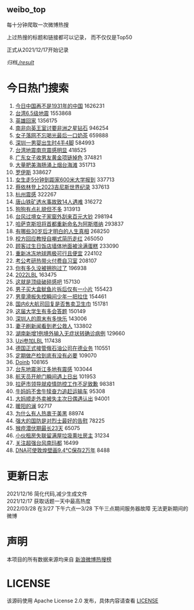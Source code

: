 weibo_top  
---
每十分钟爬取一次微博热搜  

上过热搜的标题和链接都可以记录， 而不仅仅是Top50

正式从2021/12/17开始记录  

*归档[./result](./result/)*

# 今日热门搜索  
1. [今日中国再不是1931年的中国](https://s.weibo.com//weibo?q=%23%E4%BB%8A%E6%97%A5%E4%B8%AD%E5%9B%BD%E5%86%8D%E4%B8%8D%E6%98%AF1931%E5%B9%B4%E7%9A%84%E4%B8%AD%E5%9B%BD%23&t=31&band_rank=1&Refer=top) 1626231
2. [台湾6.5级地震](https://s.weibo.com//weibo?q=%23%E5%8F%B0%E6%B9%BE6.5%E7%BA%A7%E5%9C%B0%E9%9C%87%23&t=31&band_rank=2&Refer=top) 1553868
3. [英雄回家](https://s.weibo.com//weibo?q=%23%E8%8B%B1%E9%9B%84%E5%9B%9E%E5%AE%B6%23&t=31&band_rank=3&Refer=top) 1356175
4. [南非向英王室讨要非洲之星钻石](https://s.weibo.com//weibo?q=%23%E5%8D%97%E9%9D%9E%E5%90%91%E8%8B%B1%E7%8E%8B%E5%AE%A4%E8%AE%A8%E8%A6%81%E9%9D%9E%E6%B4%B2%E4%B9%8B%E6%98%9F%E9%92%BB%E7%9F%B3%23&t=31&band_rank=6&Refer=top) 946254
5. [女子落网不忘喝光最后一口奶茶](https://s.weibo.com//weibo?q=%23%E5%A5%B3%E5%AD%90%E8%90%BD%E7%BD%91%E4%B8%8D%E5%BF%98%E5%96%9D%E5%85%89%E6%9C%80%E5%90%8E%E4%B8%80%E5%8F%A3%E5%A5%B6%E8%8C%B6%23&t=31&band_rank=7&Refer=top) 659888
6. [深圳一男婴出生时4手4脚](https://s.weibo.com//weibo?q=%23%E6%B7%B1%E5%9C%B3%E4%B8%80%E7%94%B7%E5%A9%B4%E5%87%BA%E7%94%9F%E6%97%B64%E6%89%8B4%E8%84%9A%23&t=31&band_rank=7&Refer=top) 584993
7. [台湾地震南京震感明显](https://s.weibo.com//weibo?q=%23%E5%8F%B0%E6%B9%BE%E5%9C%B0%E9%9C%87%E5%8D%97%E4%BA%AC%E9%9C%87%E6%84%9F%E6%98%8E%E6%98%BE%23&t=31&band_rank=9&Refer=top) 418525
8. [广东女子收男友黄金项链掉色](https://s.weibo.com//weibo?q=%23%E5%B9%BF%E4%B8%9C%E5%A5%B3%E5%AD%90%E6%94%B6%E7%94%B7%E5%8F%8B%E9%BB%84%E9%87%91%E9%A1%B9%E9%93%BE%E6%8E%89%E8%89%B2%23&t=31&band_rank=10&Refer=top) 374821
9. [大量肥美海肠涌上烟台海滩](https://s.weibo.com//weibo?q=%23%E5%A4%A7%E9%87%8F%E8%82%A5%E7%BE%8E%E6%B5%B7%E8%82%A0%E6%B6%8C%E4%B8%8A%E7%83%9F%E5%8F%B0%E6%B5%B7%E6%BB%A9%23&t=31&band_rank=9&Refer=top) 351713
10. [罗伊斯](https://s.weibo.com//weibo?q=%E7%BD%97%E4%BC%8A%E6%96%AF&t=31&band_rank=9&Refer=top) 338627
11. [女生走5分钟到距家600米大学报到](https://s.weibo.com//weibo?q=%23%E5%A5%B3%E7%94%9F%E8%B5%B05%E5%88%86%E9%92%9F%E5%88%B0%E8%B7%9D%E5%AE%B6600%E7%B1%B3%E5%A4%A7%E5%AD%A6%E6%8A%A5%E5%88%B0%23&t=31&band_rank=10&Refer=top) 337713
12. [蔡依林登上2023吉尼斯世界纪录](https://s.weibo.com//weibo?q=%23%E8%94%A1%E4%BE%9D%E6%9E%97%E7%99%BB%E4%B8%8A2023%E5%90%89%E5%B0%BC%E6%96%AF%E4%B8%96%E7%95%8C%E7%BA%AA%E5%BD%95%23&t=31&band_rank=13&Refer=top) 337613
13. [杭州震感](https://s.weibo.com//weibo?q=%23%E6%9D%AD%E5%B7%9E%E9%9C%87%E6%84%9F%23&t=31&band_rank=14&Refer=top) 322267
14. [唐山铁矿透水事故致14人遇难](https://s.weibo.com//weibo?q=%E5%94%90%E5%B1%B1%E9%93%81%E7%9F%BF%E9%80%8F%E6%B0%B4%E4%BA%8B%E6%95%85%E8%87%B414%E4%BA%BA%E9%81%87%E9%9A%BE&t=31&band_rank=12&Refer=top) 316272
15. [狗狗有点礼貌但不多](https://s.weibo.com//weibo?q=%23%E7%8B%97%E7%8B%97%E6%9C%89%E7%82%B9%E7%A4%BC%E8%B2%8C%E4%BD%86%E4%B8%8D%E5%A4%9A%23&t=31&band_rank=10&Refer=top) 313913
16. [台风过境女子家窗外刮来百元大钞](https://s.weibo.com//weibo?q=%23%E5%8F%B0%E9%A3%8E%E8%BF%87%E5%A2%83%E5%A5%B3%E5%AD%90%E5%AE%B6%E7%AA%97%E5%A4%96%E5%88%AE%E6%9D%A5%E7%99%BE%E5%85%83%E5%A4%A7%E9%92%9E%23&t=31&band_rank=17&Refer=top) 298194
17. [哈萨克斯坦将首都重新命名为阿斯塔纳](https://s.weibo.com//weibo?q=%23%E5%93%88%E8%90%A8%E5%85%8B%E6%96%AF%E5%9D%A6%E5%B0%86%E9%A6%96%E9%83%BD%E9%87%8D%E6%96%B0%E5%91%BD%E5%90%8D%E4%B8%BA%E9%98%BF%E6%96%AF%E5%A1%94%E7%BA%B3%23&t=31&band_rank=16&Refer=top) 293837
18. [有哪些30岁后才明白的人生真相](https://s.weibo.com//weibo?q=%23%E6%9C%89%E5%93%AA%E4%BA%9B30%E5%B2%81%E5%90%8E%E6%89%8D%E6%98%8E%E7%99%BD%E7%9A%84%E4%BA%BA%E7%94%9F%E7%9C%9F%E7%9B%B8%23&t=31&band_rank=17&Refer=top) 268250
19. [校方回应教授自嘲式简历走红](https://s.weibo.com//weibo?q=%23%E6%A0%A1%E6%96%B9%E5%9B%9E%E5%BA%94%E6%95%99%E6%8E%88%E8%87%AA%E5%98%B2%E5%BC%8F%E7%AE%80%E5%8E%86%E8%B5%B0%E7%BA%A2%23&t=31&band_rank=18&Refer=top) 265050
20. [顾客过生日饭店墙体地面被涂满蛋糕](https://s.weibo.com//weibo?q=%23%E9%A1%BE%E5%AE%A2%E8%BF%87%E7%94%9F%E6%97%A5%E9%A5%AD%E5%BA%97%E5%A2%99%E4%BD%93%E5%9C%B0%E9%9D%A2%E8%A2%AB%E6%B6%82%E6%BB%A1%E8%9B%8B%E7%B3%95%23&t=31&band_rank=20&Refer=top) 233090
21. [重新冰冻地球两极可行且便宜](https://s.weibo.com//weibo?q=%23%E9%87%8D%E6%96%B0%E5%86%B0%E5%86%BB%E5%9C%B0%E7%90%83%E4%B8%A4%E6%9E%81%E5%8F%AF%E8%A1%8C%E4%B8%94%E4%BE%BF%E5%AE%9C%23&t=31&band_rank=20&Refer=top) 224102
22. [考公考研热带火付费自习室](https://s.weibo.com//weibo?q=%23%E8%80%83%E5%85%AC%E8%80%83%E7%A0%94%E7%83%AD%E5%B8%A6%E7%81%AB%E4%BB%98%E8%B4%B9%E8%87%AA%E4%B9%A0%E5%AE%A4%23&t=31&band_rank=24&Refer=top) 208107
23. [你有多久没被拥抱过了](https://s.weibo.com//weibo?q=%23%E4%BD%A0%E6%9C%89%E5%A4%9A%E4%B9%85%E6%B2%A1%E8%A2%AB%E6%8B%A5%E6%8A%B1%E8%BF%87%E4%BA%86%23&t=31&band_rank=26&Refer=top) 196938
24. [2022LBL](https://s.weibo.com//weibo?q=%232022LBL%23&t=31&band_rank=27&Refer=top) 163475
25. [这就是顶级破碎感吧](https://s.weibo.com//weibo?q=%23%E8%BF%99%E5%B0%B1%E6%98%AF%E9%A1%B6%E7%BA%A7%E7%A0%B4%E7%A2%8E%E6%84%9F%E5%90%A7%23&t=31&band_rank=31&Refer=top) 157130
26. [男子买大盒鱿鱼片拆后仅有一小片](https://s.weibo.com//weibo?q=%23%E7%94%B7%E5%AD%90%E4%B9%B0%E5%A4%A7%E7%9B%92%E9%B1%BF%E9%B1%BC%E7%89%87%E6%8B%86%E5%90%8E%E4%BB%85%E6%9C%89%E4%B8%80%E5%B0%8F%E7%89%87%23&t=31&band_rank=27&Refer=top) 155423
27. [男童滑板失控瞬间少年一把拉住](https://s.weibo.com//weibo?q=%23%E7%94%B7%E7%AB%A5%E6%BB%91%E6%9D%BF%E5%A4%B1%E6%8E%A7%E7%9E%AC%E9%97%B4%E5%B0%91%E5%B9%B4%E4%B8%80%E6%8A%8A%E6%8B%89%E4%BD%8F%23&t=31&band_rank=28&Refer=top) 154461
28. [国内6大航司回复是否售卖卫生巾](https://s.weibo.com//weibo?q=%23%E5%9B%BD%E5%86%856%E5%A4%A7%E8%88%AA%E5%8F%B8%E5%9B%9E%E5%A4%8D%E6%98%AF%E5%90%A6%E5%94%AE%E5%8D%96%E5%8D%AB%E7%94%9F%E5%B7%BE%23&t=31&band_rank=33&Refer=top) 151781
29. [这届大学生有多会答题](https://s.weibo.com//weibo?q=%23%E8%BF%99%E5%B1%8A%E5%A4%A7%E5%AD%A6%E7%94%9F%E6%9C%89%E5%A4%9A%E4%BC%9A%E7%AD%94%E9%A2%98%23&t=31&band_rank=30&Refer=top) 150149
30. [深圳人的周末有多快乐](https://s.weibo.com//weibo?q=%23%E6%B7%B1%E5%9C%B3%E4%BA%BA%E7%9A%84%E5%91%A8%E6%9C%AB%E6%9C%89%E5%A4%9A%E5%BF%AB%E4%B9%90%23&t=31&band_rank=30&Refer=top) 143006
31. [妻子刷新闻看到老公救人](https://s.weibo.com//weibo?q=%23%E5%A6%BB%E5%AD%90%E5%88%B7%E6%96%B0%E9%97%BB%E7%9C%8B%E5%88%B0%E8%80%81%E5%85%AC%E6%95%91%E4%BA%BA%23&t=31&band_rank=15&Refer=top) 133802
32. [湖南新增1例境外输入无症状转确诊病例](https://s.weibo.com//weibo?q=%23%E6%B9%96%E5%8D%97%E6%96%B0%E5%A2%9E1%E4%BE%8B%E5%A2%83%E5%A4%96%E8%BE%93%E5%85%A5%E6%97%A0%E7%97%87%E7%8A%B6%E8%BD%AC%E7%A1%AE%E8%AF%8A%E7%97%85%E4%BE%8B%23&t=31&band_rank=36&Refer=top) 129660
33. [Uzi参加LBL](https://s.weibo.com//weibo?q=%23Uzi%E5%8F%82%E5%8A%A0LBL%23&t=31&band_rank=40&Refer=top) 117438
34. [德国正式接管俄石油公司在德业务](https://s.weibo.com//weibo?q=%23%E5%BE%B7%E5%9B%BD%E6%AD%A3%E5%BC%8F%E6%8E%A5%E7%AE%A1%E4%BF%84%E7%9F%B3%E6%B2%B9%E5%85%AC%E5%8F%B8%E5%9C%A8%E5%BE%B7%E4%B8%9A%E5%8A%A1%23&t=31&band_rank=40&Refer=top) 110551
35. [定期做产检到底有没有必要](https://s.weibo.com//weibo?q=%23%E5%AE%9A%E6%9C%9F%E5%81%9A%E4%BA%A7%E6%A3%80%E5%88%B0%E5%BA%95%E6%9C%89%E6%B2%A1%E6%9C%89%E5%BF%85%E8%A6%81%23&t=31&band_rank=43&Refer=top) 109070
36. [Doinb](https://s.weibo.com//weibo?q=Doinb&t=31&band_rank=24&Refer=top) 108165
37. [台东地震浙江多地有震感](https://s.weibo.com//weibo?q=%23%E5%8F%B0%E4%B8%9C%E5%9C%B0%E9%9C%87%E6%B5%99%E6%B1%9F%E5%A4%9A%E5%9C%B0%E6%9C%89%E9%9C%87%E6%84%9F%23&t=31&band_rank=45&Refer=top) 103044
38. [航天员开舱门瞬间遇上日出](https://s.weibo.com//weibo?q=%23%E8%88%AA%E5%A4%A9%E5%91%98%E5%BC%80%E8%88%B1%E9%97%A8%E7%9E%AC%E9%97%B4%E9%81%87%E4%B8%8A%E6%97%A5%E5%87%BA%23&t=31&band_rank=46&Refer=top) 101953
39. [拉萨市领导就疫情防控工作不足致歉](https://s.weibo.com//weibo?q=%23%E6%8B%89%E8%90%A8%E5%B8%82%E9%A2%86%E5%AF%BC%E5%B0%B1%E7%96%AB%E6%83%85%E9%98%B2%E6%8E%A7%E5%B7%A5%E4%BD%9C%E4%B8%8D%E8%B6%B3%E8%87%B4%E6%AD%89%23&t=31&band_rank=47&Refer=top) 98381
40. [牛妈妈不舍牛犊奋力追赶运输车](https://s.weibo.com//weibo?q=%23%E7%89%9B%E5%A6%88%E5%A6%88%E4%B8%8D%E8%88%8D%E7%89%9B%E7%8A%8A%E5%A5%8B%E5%8A%9B%E8%BF%BD%E8%B5%B6%E8%BF%90%E8%BE%93%E8%BD%A6%23&t=31&band_rank=48&Refer=top) 95308
41. [大妈顺走外卖被失主次日偶遇认出](https://s.weibo.com//weibo?q=%23%E5%A4%A7%E5%A6%88%E9%A1%BA%E8%B5%B0%E5%A4%96%E5%8D%96%E8%A2%AB%E5%A4%B1%E4%B8%BB%E6%AC%A1%E6%97%A5%E5%81%B6%E9%81%87%E8%AE%A4%E5%87%BA%23&t=31&band_rank=49&Refer=top) 94001
42. [暖阳的澜](https://s.weibo.com//weibo?q=%23%E6%9A%96%E9%98%B3%E7%9A%84%E6%BE%9C%23&t=31&band_rank=50&Refer=top) 92717
43. [为什么有人热衷于美黑](https://s.weibo.com//weibo?q=%23%E4%B8%BA%E4%BB%80%E4%B9%88%E6%9C%89%E4%BA%BA%E7%83%AD%E8%A1%B7%E4%BA%8E%E7%BE%8E%E9%BB%91%23&t=31&band_rank=15&Refer=top) 88974
44. [强大的国防是对烈士最好的告慰](https://s.weibo.com//weibo?q=%23%E5%BC%BA%E5%A4%A7%E7%9A%84%E5%9B%BD%E9%98%B2%E6%98%AF%E5%AF%B9%E7%83%88%E5%A3%AB%E6%9C%80%E5%A5%BD%E7%9A%84%E5%91%8A%E6%85%B0%23&t=31&band_rank=50&Refer=top) 78225
45. [猴痘潜伏期最长23天](https://s.weibo.com//weibo?q=%23%E7%8C%B4%E7%97%98%E6%BD%9C%E4%BC%8F%E6%9C%9F%E6%9C%80%E9%95%BF23%E5%A4%A9%23&t=31&band_rank=10&Refer=top) 65075
46. [小伙租房失联留满屋垃圾熏吐房主](https://s.weibo.com//weibo?q=%23%E5%B0%8F%E4%BC%99%E7%A7%9F%E6%88%BF%E5%A4%B1%E8%81%94%E7%95%99%E6%BB%A1%E5%B1%8B%E5%9E%83%E5%9C%BE%E7%86%8F%E5%90%90%E6%88%BF%E4%B8%BB%23&t=31&band_rank=15&Refer=top) 31234
47. [关注超强台风南玛都](https://s.weibo.com//weibo?q=%23%E5%85%B3%E6%B3%A8%E8%B6%85%E5%BC%BA%E5%8F%B0%E9%A3%8E%E5%8D%97%E7%8E%9B%E9%83%BD%23&t=31&band_rank=29&Refer=top) 16499
48. [DNA可使敦煌壁画9.4℃保存2万年](https://s.weibo.com//weibo?q=%23DNA%E5%8F%AF%E4%BD%BF%E6%95%A6%E7%85%8C%E5%A3%81%E7%94%BB9.4%E2%84%83%E4%BF%9D%E5%AD%982%E4%B8%87%E5%B9%B4%23&t=31&band_rank=49&Refer=top) 8488
# 更新日志  
2021/12/16  简化代码,减少生成文件  
2021/12/17  获取话题一天中最高热度  
2022/03/28  在3/27 下午六点—3/28 下午三点期间服务器故障 无法更新期间的微博  
# 声明  
本项目的所有数据来源均来自 [新浪微博热搜榜](https://s.weibo.com/top/summary)  

# LICENSE
该源码使用 Apache License 2.0 发布，具体内容请查看 [LICENSE](./LICENSE)
